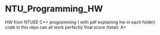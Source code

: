 # NTU_Programming_HW
HW from NTUEE C++ programming ( with pdf explaining hw in each folder)  
code in this repo can all work perfectly
final score (total): A+
